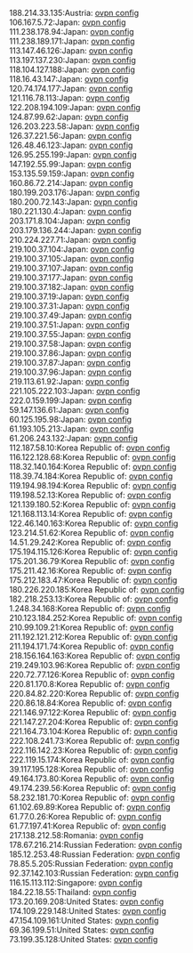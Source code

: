188.214.33.135:Austria: [ovpn config](vpn/188_214_33_135.ovpn)  
106.167.5.72:Japan: [ovpn config](vpn/106_167_5_72.ovpn)  
111.238.178.94:Japan: [ovpn config](vpn/111_238_178_94.ovpn)  
111.238.189.171:Japan: [ovpn config](vpn/111_238_189_171.ovpn)  
113.147.46.126:Japan: [ovpn config](vpn/113_147_46_126.ovpn)  
113.197.137.230:Japan: [ovpn config](vpn/113_197_137_230.ovpn)  
118.104.127.188:Japan: [ovpn config](vpn/118_104_127_188.ovpn)  
118.16.43.147:Japan: [ovpn config](vpn/118_16_43_147.ovpn)  
120.74.174.177:Japan: [ovpn config](vpn/120_74_174_177.ovpn)  
121.116.78.113:Japan: [ovpn config](vpn/121_116_78_113.ovpn)  
122.208.194.109:Japan: [ovpn config](vpn/122_208_194_109.ovpn)  
124.87.99.62:Japan: [ovpn config](vpn/124_87_99_62.ovpn)  
126.203.223.58:Japan: [ovpn config](vpn/126_203_223_58.ovpn)  
126.37.221.56:Japan: [ovpn config](vpn/126_37_221_56.ovpn)  
126.48.46.123:Japan: [ovpn config](vpn/126_48_46_123.ovpn)  
126.95.255.199:Japan: [ovpn config](vpn/126_95_255_199.ovpn)  
147.192.55.99:Japan: [ovpn config](vpn/147_192_55_99.ovpn)  
153.135.59.159:Japan: [ovpn config](vpn/153_135_59_159.ovpn)  
160.86.72.214:Japan: [ovpn config](vpn/160_86_72_214.ovpn)  
180.199.203.176:Japan: [ovpn config](vpn/180_199_203_176.ovpn)  
180.200.72.143:Japan: [ovpn config](vpn/180_200_72_143.ovpn)  
180.221.130.4:Japan: [ovpn config](vpn/180_221_130_4.ovpn)  
203.171.8.104:Japan: [ovpn config](vpn/203_171_8_104.ovpn)  
203.179.136.244:Japan: [ovpn config](vpn/203_179_136_244.ovpn)  
210.224.227.71:Japan: [ovpn config](vpn/210_224_227_71.ovpn)  
219.100.37.104:Japan: [ovpn config](vpn/219_100_37_104.ovpn)  
219.100.37.105:Japan: [ovpn config](vpn/219_100_37_105.ovpn)  
219.100.37.107:Japan: [ovpn config](vpn/219_100_37_107.ovpn)  
219.100.37.177:Japan: [ovpn config](vpn/219_100_37_177.ovpn)  
219.100.37.182:Japan: [ovpn config](vpn/219_100_37_182.ovpn)  
219.100.37.19:Japan: [ovpn config](vpn/219_100_37_19.ovpn)  
219.100.37.31:Japan: [ovpn config](vpn/219_100_37_31.ovpn)  
219.100.37.49:Japan: [ovpn config](vpn/219_100_37_49.ovpn)  
219.100.37.51:Japan: [ovpn config](vpn/219_100_37_51.ovpn)  
219.100.37.55:Japan: [ovpn config](vpn/219_100_37_55.ovpn)  
219.100.37.58:Japan: [ovpn config](vpn/219_100_37_58.ovpn)  
219.100.37.86:Japan: [ovpn config](vpn/219_100_37_86.ovpn)  
219.100.37.87:Japan: [ovpn config](vpn/219_100_37_87.ovpn)  
219.100.37.96:Japan: [ovpn config](vpn/219_100_37_96.ovpn)  
219.113.61.92:Japan: [ovpn config](vpn/219_113_61_92.ovpn)  
221.105.222.103:Japan: [ovpn config](vpn/221_105_222_103.ovpn)  
222.0.159.199:Japan: [ovpn config](vpn/222_0_159_199.ovpn)  
59.147.136.61:Japan: [ovpn config](vpn/59_147_136_61.ovpn)  
60.125.195.98:Japan: [ovpn config](vpn/60_125_195_98.ovpn)  
61.193.105.213:Japan: [ovpn config](vpn/61_193_105_213.ovpn)  
61.206.243.132:Japan: [ovpn config](vpn/61_206_243_132.ovpn)  
112.187.58.10:Korea Republic of: [ovpn config](vpn/112_187_58_10.ovpn)  
116.122.128.68:Korea Republic of: [ovpn config](vpn/116_122_128_68.ovpn)  
118.32.140.164:Korea Republic of: [ovpn config](vpn/118_32_140_164.ovpn)  
118.39.74.184:Korea Republic of: [ovpn config](vpn/118_39_74_184.ovpn)  
119.194.98.194:Korea Republic of: [ovpn config](vpn/119_194_98_194.ovpn)  
119.198.52.13:Korea Republic of: [ovpn config](vpn/119_198_52_13.ovpn)  
121.139.180.52:Korea Republic of: [ovpn config](vpn/121_139_180_52.ovpn)  
121.168.113.14:Korea Republic of: [ovpn config](vpn/121_168_113_14.ovpn)  
122.46.140.163:Korea Republic of: [ovpn config](vpn/122_46_140_163.ovpn)  
123.214.51.62:Korea Republic of: [ovpn config](vpn/123_214_51_62.ovpn)  
14.51.29.242:Korea Republic of: [ovpn config](vpn/14_51_29_242.ovpn)  
175.194.115.126:Korea Republic of: [ovpn config](vpn/175_194_115_126.ovpn)  
175.201.36.79:Korea Republic of: [ovpn config](vpn/175_201_36_79.ovpn)  
175.211.42.16:Korea Republic of: [ovpn config](vpn/175_211_42_16.ovpn)  
175.212.183.47:Korea Republic of: [ovpn config](vpn/175_212_183_47.ovpn)  
180.226.220.185:Korea Republic of: [ovpn config](vpn/180_226_220_185.ovpn)  
182.218.253.13:Korea Republic of: [ovpn config](vpn/182_218_253_13.ovpn)  
1.248.34.168:Korea Republic of: [ovpn config](vpn/1_248_34_168.ovpn)  
210.123.184.252:Korea Republic of: [ovpn config](vpn/210_123_184_252.ovpn)  
210.99.109.21:Korea Republic of: [ovpn config](vpn/210_99_109_21.ovpn)  
211.192.121.212:Korea Republic of: [ovpn config](vpn/211_192_121_212.ovpn)  
211.194.171.74:Korea Republic of: [ovpn config](vpn/211_194_171_74.ovpn)  
218.156.164.163:Korea Republic of: [ovpn config](vpn/218_156_164_163.ovpn)  
219.249.103.96:Korea Republic of: [ovpn config](vpn/219_249_103_96.ovpn)  
220.72.77.126:Korea Republic of: [ovpn config](vpn/220_72_77_126.ovpn)  
220.81.170.8:Korea Republic of: [ovpn config](vpn/220_81_170_8.ovpn)  
220.84.82.220:Korea Republic of: [ovpn config](vpn/220_84_82_220.ovpn)  
220.86.18.84:Korea Republic of: [ovpn config](vpn/220_86_18_84.ovpn)  
221.146.97.122:Korea Republic of: [ovpn config](vpn/221_146_97_122.ovpn)  
221.147.27.204:Korea Republic of: [ovpn config](vpn/221_147_27_204.ovpn)  
221.164.73.104:Korea Republic of: [ovpn config](vpn/221_164_73_104.ovpn)  
222.108.241.73:Korea Republic of: [ovpn config](vpn/222_108_241_73.ovpn)  
222.116.142.23:Korea Republic of: [ovpn config](vpn/222_116_142_23.ovpn)  
222.119.15.174:Korea Republic of: [ovpn config](vpn/222_119_15_174.ovpn)  
39.117.195.128:Korea Republic of: [ovpn config](vpn/39_117_195_128.ovpn)  
49.164.173.80:Korea Republic of: [ovpn config](vpn/49_164_173_80.ovpn)  
49.174.239.56:Korea Republic of: [ovpn config](vpn/49_174_239_56.ovpn)  
58.232.181.70:Korea Republic of: [ovpn config](vpn/58_232_181_70.ovpn)  
61.102.69.89:Korea Republic of: [ovpn config](vpn/61_102_69_89.ovpn)  
61.77.0.26:Korea Republic of: [ovpn config](vpn/61_77_0_26.ovpn)  
61.77.197.41:Korea Republic of: [ovpn config](vpn/61_77_197_41.ovpn)  
217.138.212.58:Romania: [ovpn config](vpn/217_138_212_58.ovpn)  
178.67.216.214:Russian Federation: [ovpn config](vpn/178_67_216_214.ovpn)  
185.12.253.48:Russian Federation: [ovpn config](vpn/185_12_253_48.ovpn)  
78.85.5.205:Russian Federation: [ovpn config](vpn/78_85_5_205.ovpn)  
92.37.142.103:Russian Federation: [ovpn config](vpn/92_37_142_103.ovpn)  
116.15.113.112:Singapore: [ovpn config](vpn/116_15_113_112.ovpn)  
184.22.18.55:Thailand: [ovpn config](vpn/184_22_18_55.ovpn)  
173.20.169.208:United States: [ovpn config](vpn/173_20_169_208.ovpn)  
174.109.229.148:United States: [ovpn config](vpn/174_109_229_148.ovpn)  
47.154.109.161:United States: [ovpn config](vpn/47_154_109_161.ovpn)  
69.36.199.51:United States: [ovpn config](vpn/69_36_199_51.ovpn)  
73.199.35.128:United States: [ovpn config](vpn/73_199_35_128.ovpn)  
